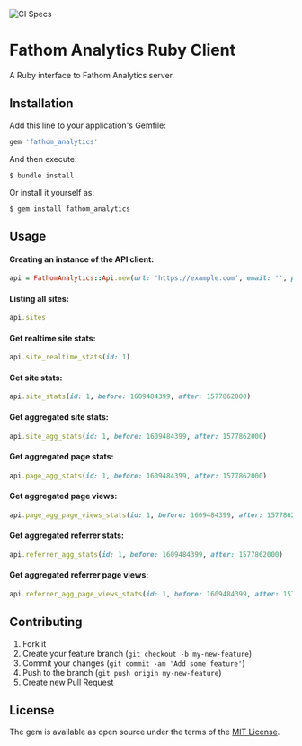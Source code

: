 ![CI Specs](https://github.com/gpoisoned/fathom_analytics/workflows/CI%20Specs/badge.svg?branch=master)
# Fathom Analytics Ruby Client

A Ruby interface to Fathom Analytics server.

## Installation

Add this line to your application's Gemfile:

```ruby
gem 'fathom_analytics'
```

And then execute:

    $ bundle install

Or install it yourself as:

    $ gem install fathom_analytics

## Usage

#### Creating an instance of the API client:

``` ruby
api = FathomAnalytics::Api.new(url: 'https://example.com', email: '', password: '')
```

#### Listing all sites:
``` ruby
api.sites
```

#### Get realtime site stats:
``` ruby
api.site_realtime_stats(id: 1)
```

#### Get site stats:
``` ruby
api.site_stats(id: 1, before: 1609484399, after: 1577862000)
```

#### Get aggregated site stats:
``` ruby
api.site_agg_stats(id: 1, before: 1609484399, after: 1577862000)
```

#### Get aggregated page stats:
``` ruby
api.page_agg_stats(id: 1, before: 1609484399, after: 1577862000)
```

#### Get aggregated page views:
``` ruby
api.page_agg_page_views_stats(id: 1, before: 1609484399, after: 1577862000)
```

#### Get aggregated referrer stats:
``` ruby
api.referrer_agg_stats(id: 1, before: 1609484399, after: 1577862000)
```

#### Get aggregated referrer page views:
``` ruby
api.referrer_agg_page_views_stats(id: 1, before: 1609484399, after: 1577862000)
```


## Contributing

1. Fork it
2. Create your feature branch (`git checkout -b my-new-feature`)
3. Commit your changes (`git commit -am 'Add some feature'`)
4. Push to the branch (`git push origin my-new-feature`)
5. Create new Pull Request

## License

The gem is available as open source under the terms of the [MIT License](https://opensource.org/licenses/MIT).
